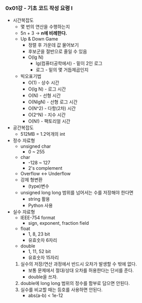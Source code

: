 ### 0x01강 - 기초 코드 작성 요령 I

- 시간복잡도
  - 몇 번의 연산을 수행하는지
  - 5n + 3 → **n에 비례한다.**
  - Up & Down Game
    - 정렬 후 가운데 값 물어보기
    - 후보군을 절반으로 줄일 수 있음
    - O(lg N)
      - lg(컴퓨터공학에서) - 밑이 2인 로그
      - 로그 - 밑의 몇 거듭제곱인지
  - 빅오표기법
    - O(1) - 상수 시간
    - O(lg N) - 로그 시간
    - O(N) - 선형 시간
    - O(NlgN) - 선형 로그 시간
    - O(N^2) - 다항(2차) 시간
    - O(2^N) - 지수 시간
    - O(N!) - 팩토리얼 시간
- 공간복잡도
  - 512MB = 1.2억개의 int
- 정수 자료형
  - unsigned char
    - 0 ~ 255
  - char
    - -128 ~ 127
    - 2's complement
  - Overflow ↔ Underflow
  - 강제 형변환
    - (type)변수
  - unsigned long long 범위를 넘어서는 수를 저장해야 한다면
    - string 활용
    - Python 사용
- 실수 자료형
  - IEEE-754 format
    - sign, exponent, fraction field
  - float
    - 1, 8, 23 bit
    - 유효숫자 6자리
  - double
    - 1, 11, 52 bit
    - 유효숫자 15자리
  1. 실수의 저장/연산 과정에서 반드시 오차가 발생할 수 밖에 없다.
     - 보통 문제에서 절대/상대 오차를 허용한다는 단서를 준다.
     - double을 쓰자.
  2. double에 long long 범위의 정수를 함부로 담으면 안된다.
  3. 실수를 비교할 때는 등호를 사용하면 안된다.
     - abs(a-b) < 1e-12

